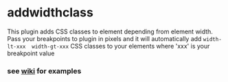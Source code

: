 # addwidthclass
This plugin adds CSS classes to element depending from element width.
Pass your breakpoints to plugin in pixels and it will automatically add `width-lt-xxx  width-gt-xxx` CSS classes to your elements  where 'xxx' is your breakpoint value

### see [wiki](https://github.com/yura-x/addwidthclass/wiki) for examples
